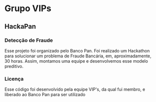 # Grupo VIPs

## HackaPan

### Detecção de Fraude
Esse projeto foi organizado pelo Banco Pan. 
Foi realizado um Hackathon para solucionar um problema de Fraude Bancária, em, aproximadamente, 30 horas.
Assim, montamos uma equipe e desenvolvemos esse modelo preditivo.

### Licença 
Esse código foi desenvolvido pela equipe VIP's, da qual fui membro, e liberado ao Banco Pan para ser utilizado

